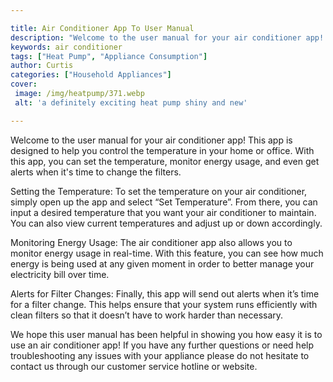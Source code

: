 ```yaml
---

title: Air Conditioner App To User Manual
description: "Welcome to the user manual for your air conditioner app! This app is designed to help you control the temperature in your home or ...keep going and find out"
keywords: air conditioner
tags: ["Heat Pump", "Appliance Consumption"]
author: Curtis
categories: ["Household Appliances"]
cover: 
 image: /img/heatpump/371.webp
 alt: 'a definitely exciting heat pump shiny and new'

---
```


Welcome to the user manual for your air conditioner app! This app is designed to help you control the temperature in your home or office. With this app, you can set the temperature, monitor energy usage, and even get alerts when it's time to change the filters.

Setting the Temperature: To set the temperature on your air conditioner, simply open up the app and select “Set Temperature”. From there, you can input a desired temperature that you want your air conditioner to maintain. You can also view current temperatures and adjust up or down accordingly.

Monitoring Energy Usage: The air conditioner app also allows you to monitor energy usage in real-time. With this feature, you can see how much energy is being used at any given moment in order to better manage your electricity bill over time. 

Alerts for Filter Changes: Finally, this app will send out alerts when it’s time for a filter change. This helps ensure that your system runs efficiently with clean filters so that it doesn’t have to work harder than necessary. 

We hope this user manual has been helpful in showing you how easy it is to use an air conditioner app! If you have any further questions or need help troubleshooting any issues with your appliance please do not hesitate to contact us through our customer service hotline or website.
